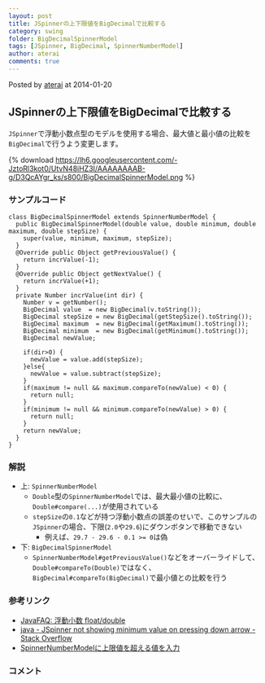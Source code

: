 ```yaml
---
layout: post
title: JSpinnerの上下限値をBigDecimalで比較する
category: swing
folder: BigDecimalSpinnerModel
tags: [JSpinner, BigDecimal, SpinnerNumberModel]
author: aterai
comments: true
---
```


Posted by [aterai](http://terai.xrea.jp/aterai.html) at 2014-01-20

## JSpinnerの上下限値をBigDecimalで比較する
`JSpinner`で浮動小数点型のモデルを使用する場合、最大値と最小値の比較を`BigDecimal`で行うよう変更します。


{% download https://lh6.googleusercontent.com/-JztoRl3kot0/UtvN48iHZ3I/AAAAAAAAB-g/D3QcAYgr_ks/s800/BigDecimalSpinnerModel.png %}

### サンプルコード
<pre class="prettyprint"><code>class BigDecimalSpinnerModel extends SpinnerNumberModel {
  public BigDecimalSpinnerModel(double value, double minimum, double maximum, double stepSize) {
    super(value, minimum, maximum, stepSize);
  }
  @Override public Object getPreviousValue() {
    return incrValue(-1);
  }
  @Override public Object getNextValue() {
    return incrValue(+1);
  }
  private Number incrValue(int dir) {
    Number v = getNumber();
    BigDecimal value  = new BigDecimal(v.toString());
    BigDecimal stepSize = new BigDecimal(getStepSize().toString());
    BigDecimal maximum  = new BigDecimal(getMaximum().toString());
    BigDecimal minimum  = new BigDecimal(getMinimum().toString());
    BigDecimal newValue;

    if(dir&gt;0) {
      newValue = value.add(stepSize);
    }else{
      newValue = value.subtract(stepSize);
    }
    if(maximum != null &amp;&amp; maximum.compareTo(newValue) &lt; 0) {
      return null;
    }
    if(minimum != null &amp;&amp; minimum.compareTo(newValue) &gt; 0) {
      return null;
    }
    return newValue;
  }
}
</code></pre>

### 解説
- 上: `SpinnerNumberModel`
    - `Double`型の`SpinnerNumberModel`では、最大最小値の比較に、`Double#compare(...)`が使用されている
    - `stepSize`の`0.1`などが持つ浮動小数点の誤差のせいで、このサンプルの`JSpinner`の場合、下限(`2.0`や`29.6`)にダウンボタンで移動できない
        - 例えば、`29.7 - 29.6 - 0.1 >= 0`は偽
- 下: `BigDecimalSpinnerModel`
    - `SpinnerNumberModel#getPreviousValue()`などをオーバーライドして、`Double#compareTo(Double)`ではなく、`BigDecimal#compareTo(BigDecimal)`で最小値との比較を行う

<!-- dummy comment line for breaking list -->

### 参考リンク
- [JavaFAQ: 浮動小数 float/double](http://homepage1.nifty.com/docs/java/faq/S029.html)
- [java - JSpinner not showing minimum value on pressing down arrow - Stack Overflow](http://stackoverflow.com/questions/21158043/jspinner-not-showing-minimum-value-on-pressing-down-arrow)
- [SpinnerNumberModelに上限値を超える値を入力](http://terai.xrea.jp/Swing/SpinnerNumberModel.html)

<!-- dummy comment line for breaking list -->

### コメント
